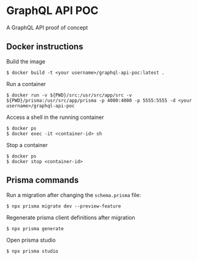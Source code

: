 # GraphQL API POC

A GraphQL API proof of concept

## Docker instructions

Build the image

```console
$ docker build -t <your username>/graphql-api-poc:latest .
```

Run a container

```
$ docker run -v ${PWD}/src:/usr/src/app/src -v ${PWD}/prisma:/usr/src/app/prisma -p 4000:4000 -p 5555:5555 -d <your username>/graphql-api-poc
```

Access a shell in the running container

```
$ docker ps
$ docker exec -it <container-id> sh
```

Stop a container

```
$ docker ps
$ docker stop <container-id>
```

## Prisma commands

Run a migration after changing the `schema.prisma` file:

```console
$ npx prisma migrate dev --preview-feature
```

Regenerate prisma client definitions after migration

```console
$ npx prisma generate
```

Open prisma studio

```console
$ npx prisma studio
```
